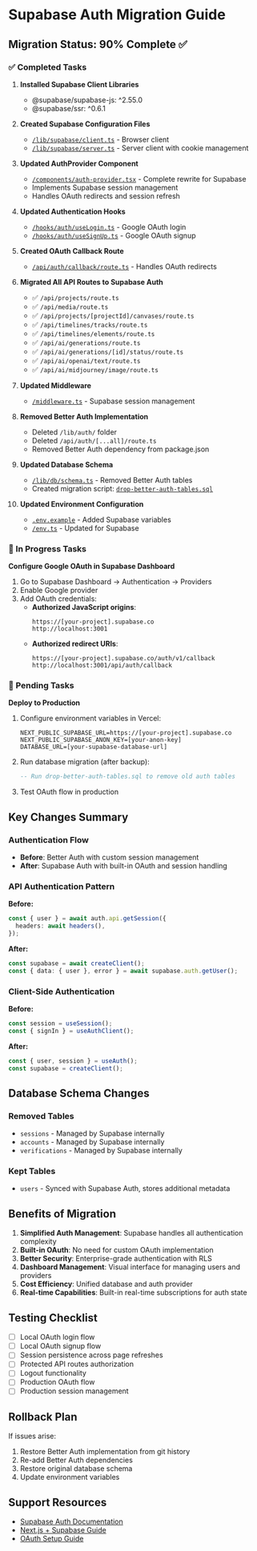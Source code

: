 # Supabase Auth Migration Guide

## Migration Status: 90% Complete ✅

### ✅ Completed Tasks

1. **Installed Supabase Client Libraries**
   - @supabase/supabase-js: ^2.55.0
   - @supabase/ssr: ^0.6.1

2. **Created Supabase Configuration Files**
   - [`/lib/supabase/client.ts`](OpenCut/apps/web/src/lib/supabase/client.ts) - Browser client
   - [`/lib/supabase/server.ts`](OpenCut/apps/web/src/lib/supabase/server.ts) - Server client with cookie management

3. **Updated AuthProvider Component**
   - [`/components/auth-provider.tsx`](OpenCut/apps/web/src/components/auth-provider.tsx) - Complete rewrite for Supabase
   - Implements Supabase session management
   - Handles OAuth redirects and session refresh

4. **Updated Authentication Hooks**
   - [`/hooks/auth/useLogin.ts`](OpenCut/apps/web/src/hooks/auth/useLogin.ts) - Google OAuth login
   - [`/hooks/auth/useSignUp.ts`](OpenCut/apps/web/src/hooks/auth/useSignUp.ts) - Google OAuth signup

5. **Created OAuth Callback Route**
   - [`/api/auth/callback/route.ts`](OpenCut/apps/web/src/app/api/auth/callback/route.ts) - Handles OAuth redirects

6. **Migrated All API Routes to Supabase Auth**
   - ✅ `/api/projects/route.ts`
   - ✅ `/api/media/route.ts`
   - ✅ `/api/projects/[projectId]/canvases/route.ts`
   - ✅ `/api/timelines/tracks/route.ts`
   - ✅ `/api/timelines/elements/route.ts`
   - ✅ `/api/ai/generations/route.ts`
   - ✅ `/api/ai/generations/[id]/status/route.ts`
   - ✅ `/api/ai/openai/text/route.ts`
   - ✅ `/api/ai/midjourney/image/route.ts`

7. **Updated Middleware**
   - [`/middleware.ts`](OpenCut/apps/web/src/middleware.ts) - Supabase session management

8. **Removed Better Auth Implementation**
   - Deleted `/lib/auth/` folder
   - Deleted `/api/auth/[...all]/route.ts`
   - Removed Better Auth dependency from package.json

9. **Updated Database Schema**
   - [`/lib/db/schema.ts`](OpenCut/apps/web/src/lib/db/schema.ts) - Removed Better Auth tables
   - Created migration script: [`drop-better-auth-tables.sql`](OpenCut/apps/web/drop-better-auth-tables.sql)

10. **Updated Environment Configuration**
    - [`.env.example`](OpenCut/apps/web/.env.example) - Added Supabase variables
    - [`/env.ts`](OpenCut/apps/web/src/env.ts) - Updated for Supabase

### 🔄 In Progress Tasks

**Configure Google OAuth in Supabase Dashboard**
1. Go to Supabase Dashboard → Authentication → Providers
2. Enable Google provider
3. Add OAuth credentials:
   - **Authorized JavaScript origins**: 
     ```
     https://[your-project].supabase.co
     http://localhost:3001
     ```
   - **Authorized redirect URIs**:
     ```
     https://[your-project].supabase.co/auth/v1/callback
     http://localhost:3001/api/auth/callback
     ```

### 📝 Pending Tasks

**Deploy to Production**
1. Configure environment variables in Vercel:
   ```
   NEXT_PUBLIC_SUPABASE_URL=https://[your-project].supabase.co
   NEXT_PUBLIC_SUPABASE_ANON_KEY=[your-anon-key]
   DATABASE_URL=[your-supabase-database-url]
   ```

2. Run database migration (after backup):
   ```sql
   -- Run drop-better-auth-tables.sql to remove old auth tables
   ```

3. Test OAuth flow in production

## Key Changes Summary

### Authentication Flow
- **Before**: Better Auth with custom session management
- **After**: Supabase Auth with built-in OAuth and session handling

### API Authentication Pattern
**Before:**
```typescript
const { user } = await auth.api.getSession({
  headers: await headers(),
});
```

**After:**
```typescript
const supabase = await createClient();
const { data: { user }, error } = await supabase.auth.getUser();
```

### Client-Side Authentication
**Before:**
```typescript
const session = useSession();
const { signIn } = useAuthClient();
```

**After:**
```typescript
const { user, session } = useAuth();
const supabase = createClient();
```

## Database Schema Changes

### Removed Tables
- `sessions` - Managed by Supabase internally
- `accounts` - Managed by Supabase internally  
- `verifications` - Managed by Supabase internally

### Kept Tables
- `users` - Synced with Supabase Auth, stores additional metadata

## Benefits of Migration

1. **Simplified Auth Management**: Supabase handles all authentication complexity
2. **Built-in OAuth**: No need for custom OAuth implementation
3. **Better Security**: Enterprise-grade authentication with RLS
4. **Dashboard Management**: Visual interface for managing users and providers
5. **Cost Efficiency**: Unified database and auth provider
6. **Real-time Capabilities**: Built-in real-time subscriptions for auth state

## Testing Checklist

- [ ] Local OAuth login flow
- [ ] Local OAuth signup flow
- [ ] Session persistence across page refreshes
- [ ] Protected API routes authorization
- [ ] Logout functionality
- [ ] Production OAuth flow
- [ ] Production session management

## Rollback Plan

If issues arise:
1. Restore Better Auth implementation from git history
2. Re-add Better Auth dependencies
3. Restore original database schema
4. Update environment variables

## Support Resources

- [Supabase Auth Documentation](https://supabase.com/docs/guides/auth)
- [Next.js + Supabase Guide](https://supabase.com/docs/guides/auth/server-side/nextjs)
- [OAuth Setup Guide](https://supabase.com/docs/guides/auth/social-login/auth-google)